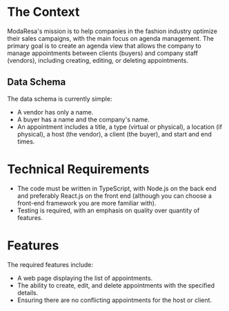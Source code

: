 # The Context

ModaResa's mission is to help companies in the fashion industry optimize their sales campaigns, with the main focus on agenda management. The primary goal is to create an agenda view that allows the company to manage appointments between clients (buyers) and company staff (vendors), including creating, editing, or deleting appointments.

## Data Schema

The data schema is currently simple:
- A vendor has only a name.
- A buyer has a name and the company's name.
- An appointment includes a title, a type (virtual or physical), a location (if physical), a host (the vendor), a client (the buyer), and start and end times.

# Technical Requirements

- The code must be written in TypeScript, with Node.js on the back end and preferably React.js on the front end (although you can choose a front-end framework you are more familiar with).
- Testing is required, with an emphasis on quality over quantity of features.

# Features

The required features include:
- A web page displaying the list of appointments.
- The ability to create, edit, and delete appointments with the specified details.
- Ensuring there are no conflicting appointments for the host or client.
